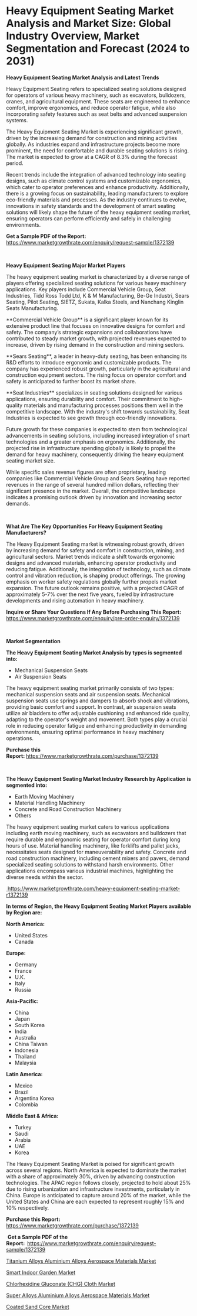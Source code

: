 <p><h1>Heavy Equipment Seating Market Analysis and Market Size: Global Industry Overview, Market Segmentation and Forecast (2024 to 2031)</h1></p><p><strong>Heavy Equipment Seating Market Analysis and Latest Trends</strong></p>
<p><p>Heavy Equipment Seating refers to specialized seating solutions designed for operators of various heavy machinery, such as excavators, bulldozers, cranes, and agricultural equipment. These seats are engineered to enhance comfort, improve ergonomics, and reduce operator fatigue, while also incorporating safety features such as seat belts and advanced suspension systems. </p><p>The Heavy Equipment Seating Market is experiencing significant growth, driven by the increasing demand for construction and mining activities globally. As industries expand and infrastructure projects become more prominent, the need for comfortable and durable seating solutions is rising. The market is expected to grow at a CAGR of 8.3% during the forecast period. </p><p>Recent trends include the integration of advanced technology into seating designs, such as climate control systems and customizable ergonomics, which cater to operator preferences and enhance productivity. Additionally, there is a growing focus on sustainability, leading manufacturers to explore eco-friendly materials and processes. As the industry continues to evolve, innovations in safety standards and the development of smart seating solutions will likely shape the future of the heavy equipment seating market, ensuring operators can perform efficiently and safely in challenging environments.</p></p>
<p><strong>Get a Sample PDF of the Report:&nbsp;</strong> <a href="https://www.marketgrowthrate.com/enquiry/request-sample/1372139">https://www.marketgrowthrate.com/enquiry/request-sample/1372139</a></p>
<p>&nbsp;</p>
<p><strong>Heavy Equipment Seating Major Market Players</strong></p>
<p><p>The heavy equipment seating market is characterized by a diverse range of players offering specialized seating solutions for various heavy machinery applications. Key players include Commercial Vehicle Group, Seat Industries, Tidd Ross Todd Ltd, K & M Manufacturing, Be-Ge Industri, Sears Seating, Pilot Seating, SIETZ, Sukata, Kalka Steels, and Nanchang Kinglin Seats Manufacturing.</p><p>**Commercial Vehicle Group** is a significant player known for its extensive product line that focuses on innovative designs for comfort and safety. The company’s strategic expansions and collaborations have contributed to steady market growth, with projected revenues expected to increase, driven by rising demand in the construction and mining sectors.</p><p>**Sears Seating**, a leader in heavy-duty seating, has been enhancing its R&D efforts to introduce ergonomic and customizable products. The company has experienced robust growth, particularly in the agricultural and construction equipment sectors. The rising focus on operator comfort and safety is anticipated to further boost its market share.</p><p>**Seat Industries** specializes in seating solutions designed for various applications, ensuring durability and comfort. Their commitment to high-quality materials and manufacturing processes positions them well in the competitive landscape. With the industry's shift towards sustainability, Seat Industries is expected to see growth through eco-friendly innovations.</p><p>Future growth for these companies is expected to stem from technological advancements in seating solutions, including increased integration of smart technologies and a greater emphasis on ergonomics. Additionally, the projected rise in infrastructure spending globally is likely to propel the demand for heavy machinery, consequently driving the heavy equipment seating market size.</p><p>While specific sales revenue figures are often proprietary, leading companies like Commercial Vehicle Group and Sears Seating have reported revenues in the range of several hundred million dollars, reflecting their significant presence in the market. Overall, the competitive landscape indicates a promising outlook driven by innovation and increasing sector demands.</p></p>
<p>&nbsp;</p>
<p><strong>What Are The Key Opportunities For Heavy Equipment Seating Manufacturers?</strong></p>
<p><p>The Heavy Equipment Seating market is witnessing robust growth, driven by increasing demand for safety and comfort in construction, mining, and agricultural sectors. Market trends indicate a shift towards ergonomic designs and advanced materials, enhancing operator productivity and reducing fatigue. Additionally, the integration of technology, such as climate control and vibration reduction, is shaping product offerings. The growing emphasis on worker safety regulations globally further propels market expansion. The future outlook remains positive, with a projected CAGR of approximately 5-7% over the next five years, fueled by infrastructure developments and rising automation in heavy machinery.</p></p>
<p><strong>Inquire or Share Your Questions If Any Before Purchasing This Report:</strong> <a href="https://www.marketgrowthrate.com/enquiry/pre-order-enquiry/1372139">https://www.marketgrowthrate.com/enquiry/pre-order-enquiry/1372139</a></p>
<p>&nbsp;</p>
<p><strong>Market Segmentation</strong></p>
<p><strong>The Heavy Equipment Seating Market Analysis by types is segmented into:</strong></p>
<p><ul><li>Mechanical Suspension Seats</li><li>Air Suspension Seats</li></ul></p>
<p><p>The heavy equipment seating market primarily consists of two types: mechanical suspension seats and air suspension seats. Mechanical suspension seats use springs and dampers to absorb shock and vibrations, providing basic comfort and support. In contrast, air suspension seats utilize air bladders to offer adjustable cushioning and enhanced ride quality, adapting to the operator's weight and movement. Both types play a crucial role in reducing operator fatigue and enhancing productivity in demanding environments, ensuring optimal performance in heavy machinery operations.</p></p>
<p><strong>Purchase this Report:&nbsp;</strong><a href="https://www.marketgrowthrate.com/purchase/1372139">https://www.marketgrowthrate.com/purchase/1372139</a></p>
<p>&nbsp;</p>
<p><strong>The Heavy Equipment Seating Market Industry Research by Application is segmented into:</strong></p>
<p><ul><li>Earth Moving Machinery</li><li>Material Handling Machinery</li><li>Concrete and Road Construction Machinery</li><li>Others</li></ul></p>
<p><p>The heavy equipment seating market caters to various applications including earth moving machinery, such as excavators and bulldozers that require durable and ergonomic seating for operator comfort during long hours of use. Material handling machinery, like forklifts and pallet jacks, necessitates seats designed for maneuverability and safety. Concrete and road construction machinery, including cement mixers and pavers, demand specialized seating solutions to withstand harsh environments. Other applications encompass various industrial machines, highlighting the diverse needs within the sector.</p></p>
<p><a href="https://www.marketgrowthrate.com/heavy-equipment-seating-market-r1372139">&nbsp;https://www.marketgrowthrate.com/heavy-equipment-seating-market-r1372139</a></p>
<p><strong>In terms of Region, the Heavy Equipment Seating Market Players available by Region are:</strong></p>
<p>
    <p> <strong> North America: </strong>
        <ul>
            <li>United States</li>
            <li>Canada</li>
        </ul>
        </p> 
    <p> <strong> Europe: </strong>
        <ul>
            <li>Germany</li>
            <li>France</li>
            <li>U.K.</li>
            <li>Italy</li>
            <li>Russia</li>
        </ul>
        </p> 
    <p> <strong> Asia-Pacific: </strong>
        <ul>
            <li>China</li>
            <li>Japan</li>
            <li>South Korea</li>
            <li>India</li>
            <li>Australia</li>
            <li>China Taiwan</li>
            <li>Indonesia</li>
            <li>Thailand</li>
            <li>Malaysia</li>
        </ul>
        </p> 
    <p> <strong> Latin America: </strong>
        <ul>
            <li>Mexico</li>
            <li>Brazil</li>
            <li>Argentina Korea</li>
            <li>Colombia</li>
        </ul>
        </p> 
    <p> <strong> Middle East & Africa: </strong>
        <ul>
            <li>Turkey</li>
            <li>Saudi</li>
            <li>Arabia</li>
            <li>UAE</li>
            <li>Korea</li>
        </ul>
    </p>
    </p>
<p><p>The Heavy Equipment Seating Market is poised for significant growth across several regions. North America is expected to dominate the market with a share of approximately 30%, driven by advancing construction technologies. The APAC region follows closely, projected to hold about 25% due to rising urbanization and infrastructure investments, particularly in China. Europe is anticipated to capture around 20% of the market, while the United States and China are each expected to represent roughly 15% and 10% respectively.</p></p>
<p><strong>Purchase this Report: </strong><a href="https://www.marketgrowthrate.com/purchase/1372139">https://www.marketgrowthrate.com/purchase/1372139</a></p>
<p>&nbsp;<strong>Get a Sample PDF of the Report:&nbsp;&nbsp;</strong><a href="https://www.marketgrowthrate.com/enquiry/request-sample/1372139">https://www.marketgrowthrate.com/enquiry/request-sample/1372139</a></p>
<p><strong></strong></p>
<p><p><a href="https://medium.com/@dylandaniels426/market-insights-global-titanium-alloys-aluminium-alloys-aerospace-materials-market-forecast-and-25c5c44e3fa8?postPublishedType=repub">Titanium Alloys Aluminium Alloys Aerospace Materials Market</a></p><p><a href="https://www.linkedin.com/pulse/market-insights-global-smart-indoor-garden-forecast-innovation-jjy4c">Smart Indoor Garden Market</a></p><p><a href="https://github.com/MarciaRunte/Market-Research-Report-List-1/blob/main/chlorhexidine-gluconate-chg-cloth-market.md">Chlorhexidine Gluconate (CHG) Cloth Market</a></p><p><a href="https://medium.com/@dylandaniels426/market-insights-global-super-alloys-aluminium-alloys-aerospace-materials-market-forecast-and-d5a470d087b2?postPublishedType=repub">Super Alloys Aluminium Alloys Aerospace Materials Market</a></p><p><a href="https://github.com/Chiragrp22/Market-Research-Report-List-6/blob/main/coated-sand-core-market.md">Coated Sand Core Market</a></p></p>